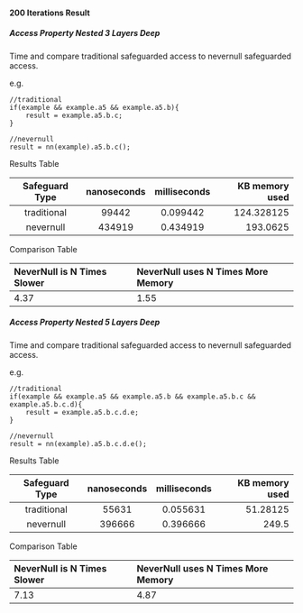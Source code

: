 
#### 200 Iterations Result

##### Access Property Nested 3 Layers Deep
Time and compare traditional safeguarded access to nevernull safeguarded access.

e.g.
```
//traditional
if(example && example.a5 && example.a5.b){
    result = example.a5.b.c;
}

//nevernull
result = nn(example).a5.b.c();
```

Results Table

|Safeguard Type | nanoseconds | milliseconds| KB memory used |
|:------------: | :-----------: | :-----------: | -----------: |
| traditional | 99442 | 0.099442 | 124.328125 |
| nevernull   | 434919 | 0.434919 | 193.0625 |


Comparison Table

|NeverNull is N Times Slower | NeverNull uses N Times More Memory |
|:------- | :--------- |
| 4.37 | 1.55 |

##### Access Property Nested 5 Layers Deep
Time and compare traditional safeguarded access to nevernull safeguarded access.

e.g.
```
//traditional
if(example && example.a5 && example.a5.b && example.a5.b.c && example.a5.b.c.d){
    result = example.a5.b.c.d.e;
}

//nevernull
result = nn(example).a5.b.c.d.e();
```

Results Table

|Safeguard Type | nanoseconds | milliseconds| KB memory used |
|:------------: | :-----------: | :-----------: | -----------: |
| traditional | 55631 | 0.055631 | 51.28125 |
| nevernull   | 396666 | 0.396666 | 249.5 |

Comparison Table

|NeverNull is N Times Slower | NeverNull uses N Times More Memory |
|:------- | :--------- |
| 7.13 | 4.87 |

